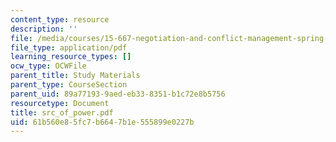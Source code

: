 ```yaml
---
content_type: resource
description: ''
file: /media/courses/15-667-negotiation-and-conflict-management-spring-2001/61b560e85fc7b6647b1e555899e0227b_src_of_power.pdf
file_type: application/pdf
learning_resource_types: []
ocw_type: OCWFile
parent_title: Study Materials
parent_type: CourseSection
parent_uid: 89a77193-9aed-eb33-8351-b1c72e8b5756
resourcetype: Document
title: src_of_power.pdf
uid: 61b560e8-5fc7-b664-7b1e-555899e0227b
---
```

